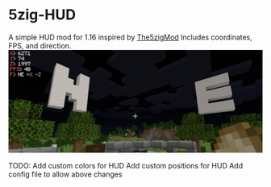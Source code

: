 # 5zig-HUD
A simple HUD mod for 1.16 inspired by [The5zigMod](https://github.com/5zig-reborn/The-5zig-Mod)
Includes coordinates, FPS, and direction.
![HUD Demo](https://github.com/varun-dhar/5zig-HUD/raw/main/demo.png)

TODO:
Add custom colors for HUD
Add custom positions for HUD
Add config file to allow above changes
